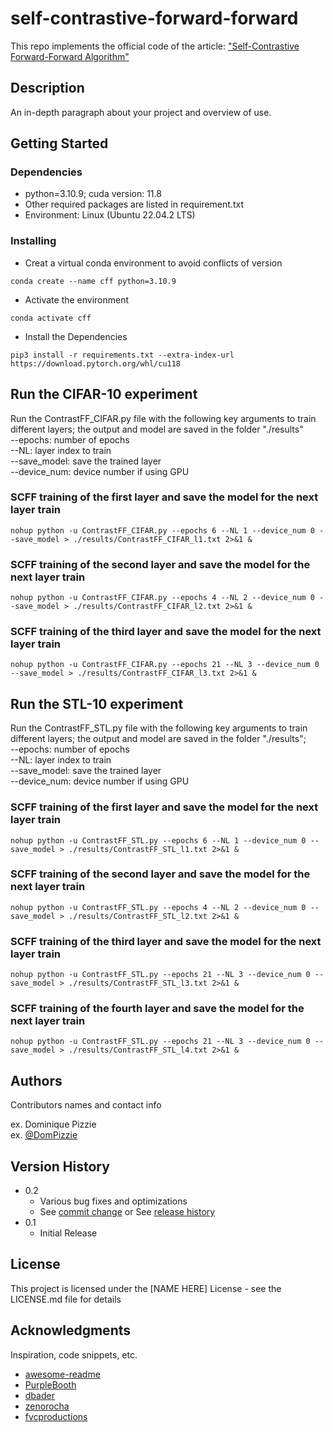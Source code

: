 # self-contrastive-forward-forward
This repo implements the official code of the article: ["Self-Contrastive Forward-Forward Algorithm"](http://arxiv.org/abs/2409.11593)
## Description

An in-depth paragraph about your project and overview of use.

## Getting Started

### Dependencies

* python=3.10.9; cuda version: 11.8
* Other required packages are listed in requirement.txt
* Environment: Linux (Ubuntu 22.04.2 LTS)

### Installing

* Creat a virtual conda environment to avoid conflicts of version
```
conda create --name cff python=3.10.9
```
* Activate the environment
```
conda activate cff
```
* Install the Dependencies
```
pip3 install -r requirements.txt --extra-index-url https://download.pytorch.org/whl/cu118
```

## Run the CIFAR-10 experiment

Run the ContrastFF_CIFAR.py file with the following key arguments to train different layers; the output and model are saved in the folder "./results"  
--epochs: number of epochs  
--NL: layer index to train  
--save_model: save the trained layer  
--device_num: device number if using GPU 

### SCFF training of the first layer and save the model for the next layer train
```
nohup python -u ContrastFF_CIFAR.py --epochs 6 --NL 1 --device_num 0 --save_model > ./results/ContrastFF_CIFAR_l1.txt 2>&1 &
```
### SCFF training of the second layer and save the model for the next layer train
```
nohup python -u ContrastFF_CIFAR.py --epochs 4 --NL 2 --device_num 0 --save_model > ./results/ContrastFF_CIFAR_l2.txt 2>&1 &
```
### SCFF training of the third layer and save the model for the next layer train
```
nohup python -u ContrastFF_CIFAR.py --epochs 21 --NL 3 --device_num 0 --save_model > ./results/ContrastFF_CIFAR_l3.txt 2>&1 &
```

## Run the STL-10 experiment

Run the ContrastFF_STL.py file with the following key arguments to train different layers; the output and model are saved in the folder "./results";  
--epochs: number of epochs  
--NL: layer index to train  
--save_model: save the trained layer  
--device_num: device number if using GPU 

### SCFF training of the first layer and save the model for the next layer train
```
nohup python -u ContrastFF_STL.py --epochs 6 --NL 1 --device_num 0 --save_model > ./results/ContrastFF_STL_l1.txt 2>&1 &
```
### SCFF training of the second layer and save the model for the next layer train
```
nohup python -u ContrastFF_STL.py --epochs 4 --NL 2 --device_num 0 --save_model > ./results/ContrastFF_STL_l2.txt 2>&1 &
```
### SCFF training of the third layer and save the model for the next layer train
```
nohup python -u ContrastFF_STL.py --epochs 21 --NL 3 --device_num 0 --save_model > ./results/ContrastFF_STL_l3.txt 2>&1 &
```
### SCFF training of the fourth layer and save the model for the next layer train
```
nohup python -u ContrastFF_STL.py --epochs 21 --NL 3 --device_num 0 --save_model > ./results/ContrastFF_STL_l4.txt 2>&1 &
```

## Authors

Contributors names and contact info

ex. Dominique Pizzie  
ex. [@DomPizzie](https://twitter.com/dompizzie)

## Version History

* 0.2
    * Various bug fixes and optimizations
    * See [commit change]() or See [release history]()
* 0.1
    * Initial Release

## License

This project is licensed under the [NAME HERE] License - see the LICENSE.md file for details

## Acknowledgments

Inspiration, code snippets, etc.
* [awesome-readme](https://github.com/matiassingers/awesome-readme)
* [PurpleBooth](https://gist.github.com/PurpleBooth/109311bb0361f32d87a2)
* [dbader](https://github.com/dbader/readme-template)
* [zenorocha](https://gist.github.com/zenorocha/4526327)
* [fvcproductions](https://gist.github.com/fvcproductions/1bfc2d4aecb01a834b46)